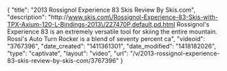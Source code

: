 {
    "title": "2013 Rossignol Experience 83 Skis Review By Skis.com",
    "description": "http:\/\/www.skis.com\/Rossignol-Experience-83-Skis-with-TPX-Axium-120-L-Bindings-2013\/227470P,default,pd.html  Rossignol's Experience 83 is an extremely versatile tool for skiing the entire mountain. Rossi's Auto Turn Rocker is a blend of seventy percent ca",
    "videoid": "3767396",
    "date_created": "1411361301",
    "date_modified": "1418182026",
    "type": "captivate",
    "layout": "video",
    "url": "\/v\/2013-rossignol-experience-83-skis-review-by-skis-com\/3767396"
}